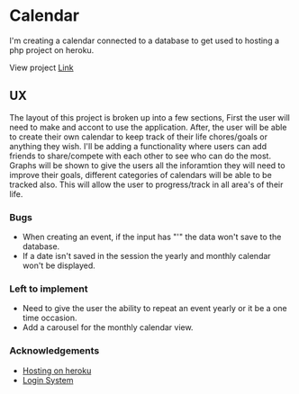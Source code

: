 # Calendar

I'm creating a calendar connected to a database to get used to hosting a php project on heroku.

View project [Link](https://daily-todo-calendar.herokuapp.com/user_profile/login.php)

## UX

The layout of this project is broken up into a few sections, First the user will need to make and accont to use the application. After, the user will be able to create their own calendar to keep track of their life chores/goals or anything they wish. I'll be adding a functionality where users can add friends to share/compete with each other to see who can do the most. Graphs will be shown to give the users all the inforamtion they will need to improve their goals, different categories of calendars will be able to be tracked also. This will allow the user to progress/track in all area's of their life.

### Bugs

- When creating an event, if the input has "'" the data won't save to the database.
- If a date isn't saved in the session the yearly and monthly calendar won't be displayed.

### Left to implement

- Need to give the user the ability to repeat an event yearly or it be a one time occasion.
- Add a carousel for the monthly calendar view.

### Acknowledgements

- [Hosting on heroku](https://www.youtube.com/watch?v=LXb6f8GJ0qs)
- [Login System](https://www.tutorialrepublic.com/php-tutorial/php-mysql-login-system.php)